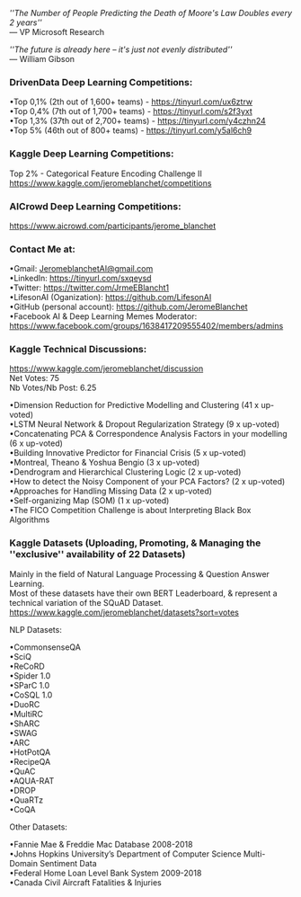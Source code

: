 *''The Number of People Predicting the Death of Moore's Law Doubles every 2 years''*   
― VP Microsoft Research   

*''The future is already here – it's just not evenly distributed''*   
― William Gibson   

### DrivenData Deep Learning Competitions:
•Top 0,1% (2th out of 1,600+ teams) - https://tinyurl.com/ux6ztrw   
•Top 0,4% (7th out of 1,700+ teams) - https://tinyurl.com/s2f3yxt   
•Top 1,3% (37th out of 2,700+ teams) - https://tinyurl.com/y4czhn24   
•Top 5% (46th out of 800+ teams) - https://tinyurl.com/y5al6ch9   

### Kaggle Deep Learning Competitions:   
Top 2% - Categorical Feature Encoding Challenge II   
https://www.kaggle.com/jeromeblanchet/competitions   

### AICrowd Deep Learning Competitions:
https://www.aicrowd.com/participants/jerome_blanchet   

### Contact Me at:
•Gmail: JeromeblanchetAI@gmail.com   
•LinkedIn: https://tinyurl.com/sxqeysd   
•Twitter: https://twitter.com/JrmeEBlancht1    
•LifesonAI (Oganization): https://github.com/LifesonAI   
•GitHub (personal account): https://github.com/JeromeBlanchet  
•Facebook AI & Deep Learning Memes Moderator: https://www.facebook.com/groups/1638417209555402/members/admins   

### Kaggle Technical Discussions:
https://www.kaggle.com/jeromeblanchet/discussion   
Net Votes: 75   
Nb Votes/Nb Post: 6.25   

•Dimension Reduction for Predictive Modelling and Clustering (41 x up-voted)   
•LSTM Neural Network & Dropout Regularization Strategy (9 x up-voted)   
•Concatenating PCA & Correspondence Analysis Factors in your modelling (6 x up-voted)   
•Building Innovative Predictor for Financial Crisis (5 x up-voted)   
•Montreal, Theano & Yoshua Bengio (3 x up-voted)   
•Dendrogram and Hierarchical Clustering Logic (2 x up-voted)   
•How to detect the Noisy Component of your PCA Factors? (2 x up-voted)   
•Approaches for Handling Missing Data (2 x up-voted)   
•Self-organizing Map (SOM) (1 x up-voted)   
•The FICO Competition Challenge is about Interpreting Black Box Algorithms   

### Kaggle Datasets (Uploading, Promoting, & Managing the ''exclusive'' availability of 22 Datasets)
Mainly in the field of Natural Language Processing & Question Answer Learning.   
Most of these datasets have their own BERT Leaderboard, & represent a technical variation of the SQuAD Dataset.   
https://www.kaggle.com/jeromeblanchet/datasets?sort=votes   

NLP Datasets:   

•CommonsenseQA   
•SciQ   
•ReCoRD   
•Spider 1.0   
•SParC 1.0   
•CoSQL 1.0   
•DuoRC   
•MultiRC   
•ShARC   
•SWAG   
•ARC   
•HotPotQA   
•RecipeQA   
•QuAC   
•AQUA-RAT   
•DROP   
•QuaRTz   
•CoQA   

Other Datasets:   

•Fannie Mae & Freddie Mac Database 2008-2018   
•Johns Hopkins University’s Department of Computer Science Multi-Domain Sentiment Data   
•Federal Home Loan Level Bank System 2009-2018   
•Canada Civil Aircraft Fatalities & Injuries   

